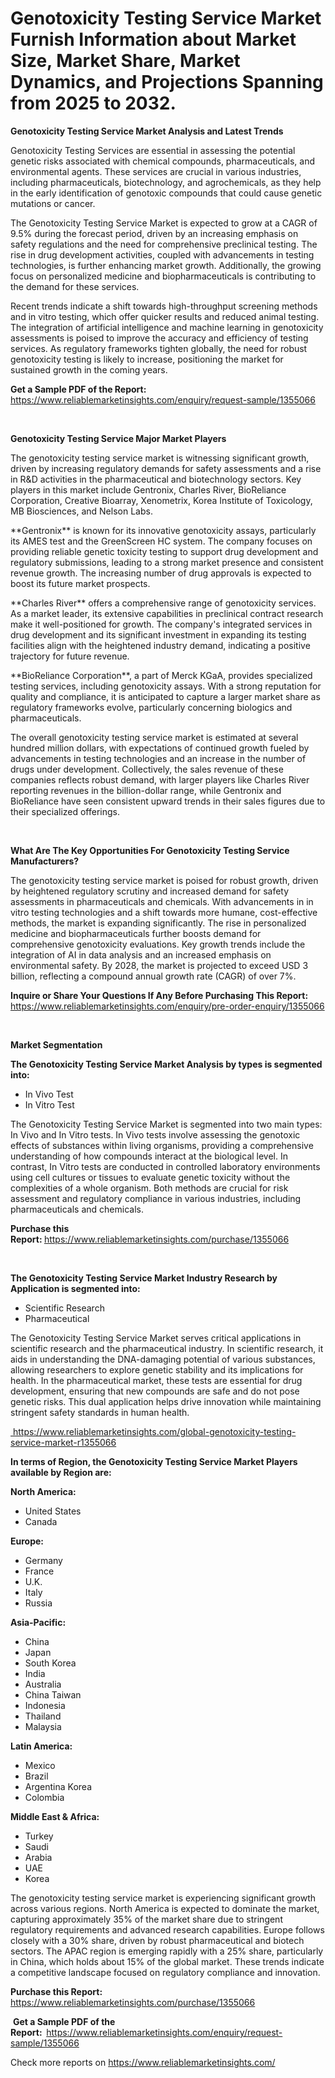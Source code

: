 <p><h1>Genotoxicity Testing Service Market Furnish Information about Market Size, Market Share, Market Dynamics, and Projections Spanning from 2025 to 2032.</h1></p><p><strong>Genotoxicity Testing Service Market Analysis and Latest Trends</strong></p>
<p><p>Genotoxicity Testing Services are essential in assessing the potential genetic risks associated with chemical compounds, pharmaceuticals, and environmental agents. These services are crucial in various industries, including pharmaceuticals, biotechnology, and agrochemicals, as they help in the early identification of genotoxic compounds that could cause genetic mutations or cancer. </p><p>The Genotoxicity Testing Service Market is expected to grow at a CAGR of 9.5% during the forecast period, driven by an increasing emphasis on safety regulations and the need for comprehensive preclinical testing. The rise in drug development activities, coupled with advancements in testing technologies, is further enhancing market growth. Additionally, the growing focus on personalized medicine and biopharmaceuticals is contributing to the demand for these services.</p><p>Recent trends indicate a shift towards high-throughput screening methods and in vitro testing, which offer quicker results and reduced animal testing. The integration of artificial intelligence and machine learning in genotoxicity assessments is poised to improve the accuracy and efficiency of testing services. As regulatory frameworks tighten globally, the need for robust genotoxicity testing is likely to increase, positioning the market for sustained growth in the coming years.</p></p>
<p><strong>Get a Sample PDF of the Report:&nbsp;</strong> <a href="https://www.reliablemarketinsights.com/enquiry/request-sample/1355066?utm_campaign=2488&utm_medium=2&utm_source=Github&utm_content=ia&utm_term=03032025&utm_id=genotoxicity-testing-service">https://www.reliablemarketinsights.com/enquiry/request-sample/1355066</a></p>
<p>&nbsp;</p>
<p><strong>Genotoxicity Testing Service Major Market Players</strong></p>
<p><p>The genotoxicity testing service market is witnessing significant growth, driven by increasing regulatory demands for safety assessments and a rise in R&D activities in the pharmaceutical and biotechnology sectors. Key players in this market include Gentronix, Charles River, BioReliance Corporation, Creative Bioarray, Xenometrix, Korea Institute of Toxicology, MB Biosciences, and Nelson Labs.</p><p>**Gentronix** is known for its innovative genotoxicity assays, particularly its AMES test and the GreenScreen HC system. The company focuses on providing reliable genetic toxicity testing to support drug development and regulatory submissions, leading to a strong market presence and consistent revenue growth. The increasing number of drug approvals is expected to boost its future market prospects.</p><p>**Charles River** offers a comprehensive range of genotoxicity services. As a market leader, its extensive capabilities in preclinical contract research make it well-positioned for growth. The company's integrated services in drug development and its significant investment in expanding its testing facilities align with the heightened industry demand, indicating a positive trajectory for future revenue.</p><p>**BioReliance Corporation**, a part of Merck KGaA, provides specialized testing services, including genotoxicity assays. With a strong reputation for quality and compliance, it is anticipated to capture a larger market share as regulatory frameworks evolve, particularly concerning biologics and pharmaceuticals.</p><p>The overall genotoxicity testing service market is estimated at several hundred million dollars, with expectations of continued growth fueled by advancements in testing technologies and an increase in the number of drugs under development. Collectively, the sales revenue of these companies reflects robust demand, with larger players like Charles River reporting revenues in the billion-dollar range, while Gentronix and BioReliance have seen consistent upward trends in their sales figures due to their specialized offerings.</p></p>
<p>&nbsp;</p>
<p><strong>What Are The Key Opportunities For Genotoxicity Testing Service Manufacturers?</strong></p>
<p><p>The genotoxicity testing service market is poised for robust growth, driven by heightened regulatory scrutiny and increased demand for safety assessments in pharmaceuticals and chemicals. With advancements in in vitro testing technologies and a shift towards more humane, cost-effective methods, the market is expanding significantly. The rise in personalized medicine and biopharmaceuticals further boosts demand for comprehensive genotoxicity evaluations. Key growth trends include the integration of AI in data analysis and an increased emphasis on environmental safety. By 2028, the market is projected to exceed USD 3 billion, reflecting a compound annual growth rate (CAGR) of over 7%.</p></p>
<p><strong>Inquire or Share Your Questions If Any Before Purchasing This Report:</strong> <a href="https://www.reliablemarketinsights.com/enquiry/pre-order-enquiry/1355066?utm_campaign=2488&utm_medium=2&utm_source=Github&utm_content=ia&utm_term=03032025&utm_id=genotoxicity-testing-service">https://www.reliablemarketinsights.com/enquiry/pre-order-enquiry/1355066</a></p>
<p>&nbsp;</p>
<p><strong>Market Segmentation</strong></p>
<p><strong>The Genotoxicity Testing Service Market Analysis by types is segmented into:</strong></p>
<p><ul><li>In Vivo Test</li><li>In Vitro Test</li></ul></p>
<p><p>The Genotoxicity Testing Service Market is segmented into two main types: In Vivo and In Vitro tests. In Vivo tests involve assessing the genotoxic effects of substances within living organisms, providing a comprehensive understanding of how compounds interact at the biological level. In contrast, In Vitro tests are conducted in controlled laboratory environments using cell cultures or tissues to evaluate genetic toxicity without the complexities of a whole organism. Both methods are crucial for risk assessment and regulatory compliance in various industries, including pharmaceuticals and chemicals.</p></p>
<p><strong>Purchase this Report:&nbsp;</strong><a href="https://www.reliablemarketinsights.com/purchase/1355066?utm_campaign=2488&utm_medium=2&utm_source=Github&utm_content=ia&utm_term=03032025&utm_id=genotoxicity-testing-service">https://www.reliablemarketinsights.com/purchase/1355066</a></p>
<p>&nbsp;</p>
<p><strong>The Genotoxicity Testing Service Market Industry Research by Application is segmented into:</strong></p>
<p><ul><li>Scientific Research</li><li>Pharmaceutical</li></ul></p>
<p><p>The Genotoxicity Testing Service Market serves critical applications in scientific research and the pharmaceutical industry. In scientific research, it aids in understanding the DNA-damaging potential of various substances, allowing researchers to explore genetic stability and its implications for health. In the pharmaceutical market, these tests are essential for drug development, ensuring that new compounds are safe and do not pose genetic risks. This dual application helps drive innovation while maintaining stringent safety standards in human health.</p></p>
<p><a href="https://www.reliablemarketinsights.com/global-genotoxicity-testing-service-market-r1355066?utm_campaign=2488&utm_medium=2&utm_source=Github&utm_content=ia&utm_term=03032025&utm_id=genotoxicity-testing-service">&nbsp;https://www.reliablemarketinsights.com/global-genotoxicity-testing-service-market-r1355066</a></p>
<p><strong>In terms of Region, the Genotoxicity Testing Service Market Players available by Region are:</strong></p>
<p>
    <p> <strong> North America: </strong>
        <ul>
            <li>United States</li>
            <li>Canada</li>
        </ul>
        </p> 
    <p> <strong> Europe: </strong>
        <ul>
            <li>Germany</li>
            <li>France</li>
            <li>U.K.</li>
            <li>Italy</li>
            <li>Russia</li>
        </ul>
        </p> 
    <p> <strong> Asia-Pacific: </strong>
        <ul>
            <li>China</li>
            <li>Japan</li>
            <li>South Korea</li>
            <li>India</li>
            <li>Australia</li>
            <li>China Taiwan</li>
            <li>Indonesia</li>
            <li>Thailand</li>
            <li>Malaysia</li>
        </ul>
        </p> 
    <p> <strong> Latin America: </strong>
        <ul>
            <li>Mexico</li>
            <li>Brazil</li>
            <li>Argentina Korea</li>
            <li>Colombia</li>
        </ul>
        </p> 
    <p> <strong> Middle East & Africa: </strong>
        <ul>
            <li>Turkey</li>
            <li>Saudi</li>
            <li>Arabia</li>
            <li>UAE</li>
            <li>Korea</li>
        </ul>
    </p>
    </p>
<p><p>The genotoxicity testing service market is experiencing significant growth across various regions. North America is expected to dominate the market, capturing approximately 35% of the market share due to stringent regulatory requirements and advanced research capabilities. Europe follows closely with a 30% share, driven by robust pharmaceutical and biotech sectors. The APAC region is emerging rapidly with a 25% share, particularly in China, which holds about 15% of the global market. These trends indicate a competitive landscape focused on regulatory compliance and innovation.</p></p>
<p><strong>Purchase this Report: </strong><a href="https://www.reliablemarketinsights.com/purchase/1355066?utm_campaign=2488&utm_medium=2&utm_source=Github&utm_content=ia&utm_term=03032025&utm_id=genotoxicity-testing-service">https://www.reliablemarketinsights.com/purchase/1355066</a></p>
<p>&nbsp;<strong>Get a Sample PDF of the Report:&nbsp;&nbsp;</strong><a href="https://www.reliablemarketinsights.com/enquiry/request-sample/1355066?utm_campaign=2488&utm_medium=2&utm_source=Github&utm_content=ia&utm_term=03032025&utm_id=genotoxicity-testing-service">https://www.reliablemarketinsights.com/enquiry/request-sample/1355066</a></p>
<p><strong></strong></p>
<p>Check more reports on <a href="https://www.reliablemarketinsights.com/?utm_campaign=2488&utm_medium=2&utm_source=Github&utm_content=ia&utm_term=03032025&utm_id=genotoxicity-testing-service">https://www.reliablemarketinsights.com/</a></p>